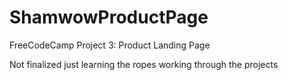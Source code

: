 # ShamwowProductPage
FreeCodeCamp Project 3: Product Landing Page

Not finalized just learning the ropes working through the projects 
